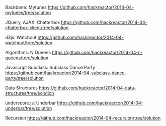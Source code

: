 Backbone: Mytunes
https://github.com/hackreactor/2014-04-mytunes/tree/solution

JQuery, AJAX: Chatterbox
https://github.com/hackreactor/2014-04-chatterbox-client/tree/solution

d3js: Watchout
https://github.com/hackreactor/2014-04-watchout/tree/solution

Algorithms: N Queens
https://github.com/hackreactor/2014-04-n-queens/tree/solution

Javascript Subclass: Subclass Dance Party
https://github.com/hackreactor/2014-04-subclass-dance-party/tree/solution

Data Structures
https://github.com/hackreactor/2014-04-data-structures/tree/solution

underscore.js: Underbar
https://github.com/hackreactor/2014-04-underbar/tree/solution

Recursion
https://github.com/hackreactor/2014-04-recursion/tree/solution
